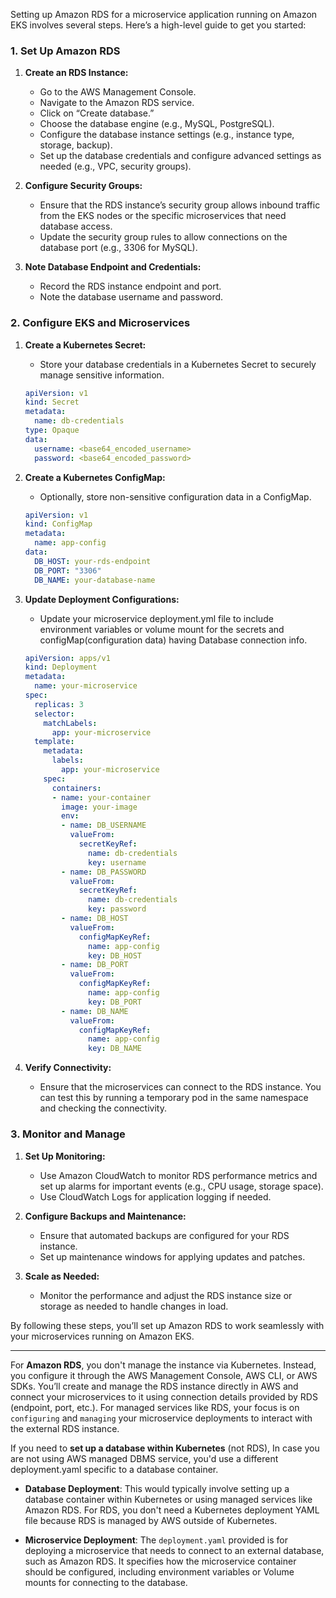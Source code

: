 Setting up Amazon RDS for a microservice application running on Amazon EKS involves several steps. Here’s a high-level guide to get you started:

### 1. **Set Up Amazon RDS**

1. **Create an RDS Instance:**
   - Go to the AWS Management Console.
   - Navigate to the Amazon RDS service.
   - Click on “Create database.”
   - Choose the database engine (e.g., MySQL, PostgreSQL).
   - Configure the database instance settings (e.g., instance type, storage, backup).
   - Set up the database credentials and configure advanced settings as needed (e.g., VPC, security groups).

2. **Configure Security Groups:**
   - Ensure that the RDS instance’s security group allows inbound traffic from the EKS nodes or the specific microservices that need database access.
   - Update the security group rules to allow connections on the database port (e.g., 3306 for MySQL).

3. **Note Database Endpoint and Credentials:**
   - Record the RDS instance endpoint and port.
   - Note the database username and password.

### 2. **Configure EKS and Microservices**

1. **Create a Kubernetes Secret:**
   - Store your database credentials in a Kubernetes Secret to securely manage sensitive information.
   ```yaml
   apiVersion: v1
   kind: Secret
   metadata:
     name: db-credentials
   type: Opaque
   data:
     username: <base64_encoded_username>
     password: <base64_encoded_password>
   ```

2. **Create a Kubernetes ConfigMap:**
   - Optionally, store non-sensitive configuration data in a ConfigMap.
   ```yaml
   apiVersion: v1
   kind: ConfigMap
   metadata:
     name: app-config
   data:
     DB_HOST: your-rds-endpoint
     DB_PORT: "3306"
     DB_NAME: your-database-name
   ```

3. **Update Deployment Configurations:**
   - Update your microservice deployment.yml file to include environment variables or volume mount for the secrets and configMap(configuration data) having Database connection info.
   ```yaml
   apiVersion: apps/v1
   kind: Deployment
   metadata:
     name: your-microservice
   spec:
     replicas: 3
     selector:
       matchLabels:
         app: your-microservice
     template:
       metadata:
         labels:
           app: your-microservice
       spec:
         containers:
         - name: your-container
           image: your-image
           env:
           - name: DB_USERNAME
             valueFrom:
               secretKeyRef:
                 name: db-credentials
                 key: username
           - name: DB_PASSWORD
             valueFrom:
               secretKeyRef:
                 name: db-credentials
                 key: password
           - name: DB_HOST
             valueFrom:
               configMapKeyRef:
                 name: app-config
                 key: DB_HOST
           - name: DB_PORT
             valueFrom:
               configMapKeyRef:
                 name: app-config
                 key: DB_PORT
           - name: DB_NAME
             valueFrom:
               configMapKeyRef:
                 name: app-config
                 key: DB_NAME
   ```

4. **Verify Connectivity:**
   - Ensure that the microservices can connect to the RDS instance. You can test this by running a temporary pod in the same namespace and checking the connectivity.

### 3. **Monitor and Manage**

1. **Set Up Monitoring:**
   - Use Amazon CloudWatch to monitor RDS performance metrics and set up alarms for important events (e.g., CPU usage, storage space).
   - Use CloudWatch Logs for application logging if needed.

2. **Configure Backups and Maintenance:**
   - Ensure that automated backups are configured for your RDS instance.
   - Set up maintenance windows for applying updates and patches.

3. **Scale as Needed:**
   - Monitor the performance and adjust the RDS instance size or storage as needed to handle changes in load.

By following these steps, you’ll set up Amazon RDS to work seamlessly with your microservices running on Amazon EKS.

---

For **Amazon RDS**, you don't manage the instance via Kubernetes. Instead, you configure it through the AWS Management Console, AWS CLI, or AWS SDKs. You’ll create and manage the RDS instance directly in AWS and connect your microservices to it using connection details provided by RDS (endpoint, port, etc.). For managed services like RDS, your focus is on `configuring` and `managing` your microservice deployments to interact with the external RDS instance.

If you need to **set up a database within Kubernetes** (not RDS), In case you are not using AWS managed DBMS service, you'd use a different deployment.yaml specific to a database container. 


- **Database Deployment**: This would typically involve setting up a database container within Kubernetes or using managed services like Amazon RDS. For RDS, you don't need a Kubernetes deployment YAML file because RDS is managed by AWS outside of Kubernetes.

- **Microservice Deployment**: The `deployment.yaml` provided is for deploying a microservice that needs to connect to an external database, such as Amazon RDS. It specifies how the microservice container should be configured, including environment variables or Volume mounts for connecting to the database.


